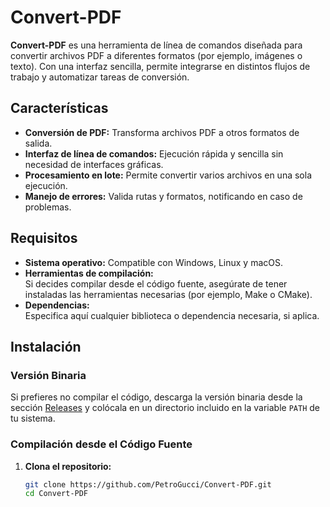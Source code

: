 # Convert-PDF

**Convert-PDF** es una herramienta de línea de comandos diseñada para convertir archivos PDF a diferentes formatos (por ejemplo, imágenes o texto). Con una interfaz sencilla, permite integrarse en distintos flujos de trabajo y automatizar tareas de conversión.

## Características

- **Conversión de PDF:** Transforma archivos PDF a otros formatos de salida.
- **Interfaz de línea de comandos:** Ejecución rápida y sencilla sin necesidad de interfaces gráficas.
- **Procesamiento en lote:** Permite convertir varios archivos en una sola ejecución.
- **Manejo de errores:** Valida rutas y formatos, notificando en caso de problemas.

## Requisitos

- **Sistema operativo:** Compatible con Windows, Linux y macOS.
- **Herramientas de compilación:**  
  Si decides compilar desde el código fuente, asegúrate de tener instaladas las herramientas necesarias (por ejemplo, Make o CMake).
- **Dependencias:**  
  Especifica aquí cualquier biblioteca o dependencia necesaria, si aplica.

## Instalación

### Versión Binaria

Si prefieres no compilar el código, descarga la versión binaria desde la sección [Releases](https://github.com/PetroGucci/Convert-PDF/releases) y colócala en un directorio incluido en la variable `PATH` de tu sistema.

### Compilación desde el Código Fuente

1. **Clona el repositorio:**

   ```bash
   git clone https://github.com/PetroGucci/Convert-PDF.git
   cd Convert-PDF
